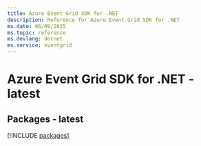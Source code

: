 ```yaml
---
title: Azure Event Grid SDK for .NET
description: Reference for Azure Event Grid SDK for .NET
ms.date: 06/09/2025
ms.topic: reference
ms.devlang: dotnet
ms.service: eventgrid
---
```

# Azure Event Grid SDK for .NET - latest
## Packages - latest
[!INCLUDE [packages](event-grid-index.md)]